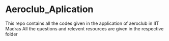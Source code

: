 # Aeroclub_Aplication
This repo contains all the codes given in the application of aeroclub in IIT Madras
All the questions and relevent resources are given in the respective folder
